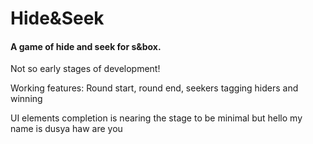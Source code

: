 # Hide&Seek

#### A game of hide and seek for s&box.

Not so early stages of development!

Working features:
Round start, round end, seekers tagging hiders and winning

UI elements completion is nearing the stage to be minimal but hello my name is dusya
haw are you
